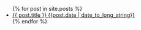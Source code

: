 <ul>
  {% for post in site.posts %}
    <li>
      <a href="{{ post.url | prepend:site.baseurl }}">{{ post.title }} {{post.date | date_to_long_string}}</a>
    </li>
  {% endfor %}
</ul>